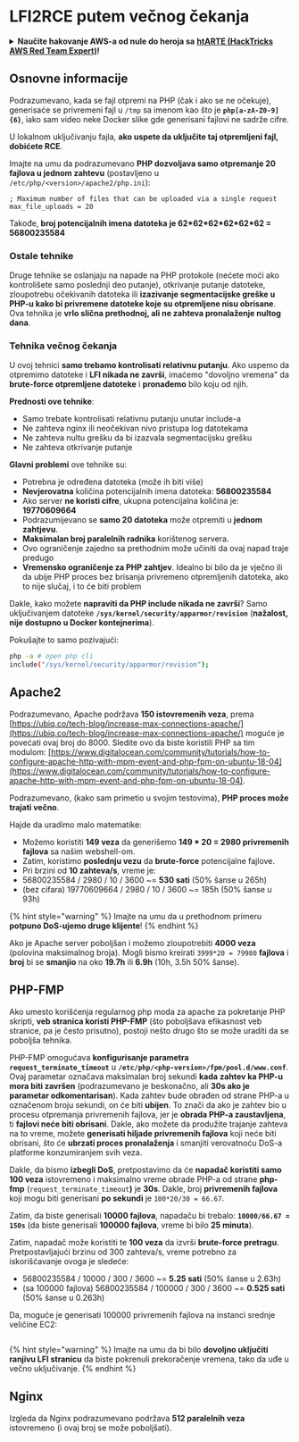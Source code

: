 # LFI2RCE putem večnog čekanja

<details>

<summary><strong>Naučite hakovanje AWS-a od nule do heroja sa</strong> <a href="https://training.hacktricks.xyz/courses/arte"><strong>htARTE (HackTricks AWS Red Team Expert)</strong></a><strong>!</strong></summary>

Drugi načini podrške HackTricks-u:

* Ako želite da vidite **vašu kompaniju reklamiranu na HackTricks-u** ili **preuzmete HackTricks u PDF formatu** proverite [**SUBSCRIPTION PLANS**](https://github.com/sponsors/carlospolop)!
* Nabavite [**zvanični PEASS & HackTricks swag**](https://peass.creator-spring.com)
* Otkrijte [**The PEASS Family**](https://opensea.io/collection/the-peass-family), našu kolekciju ekskluzivnih [**NFT-ova**](https://opensea.io/collection/the-peass-family)
* **Pridružite se** 💬 [**Discord grupi**](https://discord.gg/hRep4RUj7f) ili [**telegram grupi**](https://t.me/peass) ili nas **pratite** na **Twitter-u** 🐦 [**@carlospolopm**](https://twitter.com/hacktricks_live)**.**
* **Podelite svoje hakovanje trikove slanjem PR-ova na** [**HackTricks**](https://github.com/carlospolop/hacktricks) i [**HackTricks Cloud**](https://github.com/carlospolop/hacktricks-cloud) github repozitorijume.

</details>

## Osnovne informacije

Podrazumevano, kada se fajl otpremi na PHP (čak i ako se ne očekuje), generisaće se privremeni fajl u `/tmp` sa imenom kao što je **`php[a-zA-Z0-9]{6}`**, iako sam video neke Docker slike gde generisani fajlovi ne sadrže cifre.

U lokalnom uključivanju fajla, **ako uspete da uključite taj otpremljeni fajl, dobićete RCE**.

Imajte na umu da podrazumevano **PHP dozvoljava samo otpremanje 20 fajlova u jednom zahtevu** (postavljeno u `/etc/php/<version>/apache2/php.ini`):
```
; Maximum number of files that can be uploaded via a single request
max_file_uploads = 20
```
Takođe, **broj potencijalnih imena datoteka je 62\*62\*62\*62\*62\*62 = 56800235584**

### Ostale tehnike

Druge tehnike se oslanjaju na napade na PHP protokole (nećete moći ako kontrolišete samo poslednji deo putanje), otkrivanje putanje datoteke, zloupotrebu očekivanih datoteka ili **izazivanje segmentacijske greške u PHP-u kako bi privremene datoteke koje su otpremljene nisu obrisane**.\
Ova tehnika je **vrlo slična prethodnoj, ali ne zahteva pronalaženje nultog dana**.

### Tehnika večnog čekanja

U ovoj tehnici **samo trebamo kontrolisati relativnu putanju**. Ako uspemo da otpremimo datoteke i **LFI nikada ne završi**, imaćemo "dovoljno vremena" da **brute-force otpremljene datoteke** i **pronađemo** bilo koju od njih.

**Prednosti ove tehnike**:

* Samo trebate kontrolisati relativnu putanju unutar include-a
* Ne zahteva nginx ili neočekivan nivo pristupa log datotekama
* Ne zahteva nultu grešku da bi izazvala segmentacijsku grešku
* Ne zahteva otkrivanje putanje

**Glavni problemi** ove tehnike su:

* Potrebna je određena datoteka (može ih biti više)
* **Nevjerovatna** količina potencijalnih imena datoteka: **56800235584**
* Ako server **ne koristi cifre**, ukupna potencijalna količina je: **19770609664**
* Podrazumijevano se **samo 20 datoteka** može otpremiti u **jednom zahtjevu**.
* **Maksimalan broj paralelnih radnika** korištenog servera.
* Ovo ograničenje zajedno sa prethodnim može učiniti da ovaj napad traje predugo
* **Vremensko ograničenje za PHP zahtjev**. Idealno bi bilo da je vječno ili da ubije PHP proces bez brisanja privremeno otpremljenih datoteka, ako to nije slučaj, i to će biti problem

Dakle, kako možete **napraviti da PHP include nikada ne završi**? Samo uključivanjem datoteke **`/sys/kernel/security/apparmor/revision`** (**nažalost, nije dostupno u Docker kontejnerima**).

Pokušajte to samo pozivajući:
```bash
php -a # open php cli
include("/sys/kernel/security/apparmor/revision");
```
## Apache2

Podrazumevano, Apache podržava **150 istovremenih veza**, prema [https://ubiq.co/tech-blog/increase-max-connections-apache/](https://ubiq.co/tech-blog/increase-max-connections-apache/) moguće je povećati ovaj broj do 8000. Sledite ovo da biste koristili PHP sa tim modulom: [https://www.digitalocean.com/community/tutorials/how-to-configure-apache-http-with-mpm-event-and-php-fpm-on-ubuntu-18-04](https://www.digitalocean.com/community/tutorials/how-to-configure-apache-http-with-mpm-event-and-php-fpm-on-ubuntu-18-04).

Podrazumevano, (kako sam primetio u svojim testovima), **PHP proces može trajati večno**.

Hajde da uradimo malo matematike:

* Možemo koristiti **149 veza** da generišemo **149 \* 20 = 2980 privremenih fajlova** sa našim webshell-om.
* Zatim, koristimo **poslednju vezu** da **brute-force** potencijalne fajlove.
* Pri brzini od **10 zahteva/s**, vreme je:
* 56800235584 / 2980 / 10 / 3600 \~= **530 sati** (50% šanse u 265h)
* (bez cifara) 19770609664 / 2980 / 10 / 3600 \~= 185h (50% šanse u 93h)

{% hint style="warning" %}
Imajte na umu da u prethodnom primeru **potpuno DoS-ujemo druge klijente**!
{% endhint %}

Ako je Apache server poboljšan i možemo zloupotrebiti **4000 veza** (polovina maksimalnog broja). Mogli bismo kreirati `3999*20 = 79980` **fajlova** i **broj** bi se **smanjio** na oko **19.7h** ili **6.9h** (10h, 3.5h 50% šanse).

## PHP-FMP

Ako umesto korišćenja regularnog php moda za apache za pokretanje PHP skripti, **veb stranica koristi PHP-FMP** (što poboljšava efikasnost veb stranice, pa je često prisutno), postoji nešto drugo što se može uraditi da se poboljša tehnika.

PHP-FMP omogućava **konfigurisanje parametra** **`request_terminate_timeout`** u **`/etc/php/<php-version>/fpm/pool.d/www.conf`**.\
Ovaj parametar označava maksimalan broj sekundi **kada** **zahtev ka PHP-u mora biti završen** (podrazumevano je beskonačno, ali **30s ako je parametar odkomentarisan**). Kada zahtev bude obrađen od strane PHP-a u označenom broju sekundi, on će biti **ubijen**. To znači da ako je zahtev bio u procesu otpremanja privremenih fajlova, jer je **obrada PHP-a zaustavljena**, ti **fajlovi neće biti obrisani**. Dakle, ako možete da produžite trajanje zahteva na to vreme, možete **generisati hiljade privremenih fajlova** koji neće biti obrisani, što će **ubrzati proces pronalaženja** i smanjiti verovatnoću DoS-a platforme konzumiranjem svih veza.

Dakle, da bismo **izbegli DoS**, pretpostavimo da će **napadač koristiti samo 100 veza** istovremeno i maksimalno vreme obrade PHP-a od strane **php-fmp** (`request_terminate_timeout`**)** je **30s**. Dakle, broj **privremenih fajlova** koji mogu biti generisani **po sekundi** je `100*20/30 = 66.67`.

Zatim, da biste generisali **10000 fajlova**, napadaču bi trebalo: **`10000/66.67 = 150s`** (da biste generisali **100000 fajlova**, vreme bi bilo **25 minuta**).

Zatim, napadač može koristiti te **100 veza** da izvrši **brute-force pretragu**. Pretpostavljajući brzinu od 300 zahteva/s, vreme potrebno za iskorišćavanje ovoga je sledeće:

* 56800235584 / 10000 / 300 / 3600 \~= **5.25 sati** (50% šanse u 2.63h)
* (sa 100000 fajlova) 56800235584 / 100000 / 300 / 3600 \~= **0.525 sati** (50% šanse u 0.263h)

Da, moguće je generisati 100000 privremenih fajlova na instanci srednje veličine EC2:

<figure><img src="../../.gitbook/assets/image (3) (1) (1) (3).png" alt=""><figcaption></figcaption></figure>

{% hint style="warning" %}
Imajte na umu da bi bilo **dovoljno uključiti ranjivu LFI stranicu** da biste pokrenuli prekoračenje vremena, tako da uđe u večno uključivanje.
{% endhint %}

## Nginx

Izgleda da Nginx podrazumevano podržava **512 paralelnih veza** istovremeno (i ovaj broj se može poboljšati).
